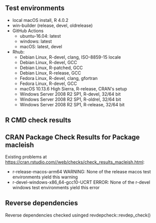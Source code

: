 ## Test environments

* local macOS install, R 4.0.2
* win-builder (release, devel, oldrelease)
* GitHub Actions
    + ubuntu-16.04: latest
    + windows: latest
    + macOS: latest, devel
* Rhub: 
    + Debian Linux, R-devel, clang, ISO-8859-15 locale
    + Debian Linux, R-devel, GCC
    + Debian Linux, R-patched, GCC
    + Debian Linux, R-release, GCC
    + Fedora Linux, R-devel, clang, gfortran
    + Fedora Linux, R-devel, GCC
    + macOS 10.13.6 High Sierra, R-release, CRAN's setup
    + Windows Server 2008 R2 SP1, R-devel, 32/64 bit
    + Windows Server 2008 R2 SP1, R-oldrel, 32/64 bit
    + Windows Server 2008 R2 SP1, R-release, 32/64 bit


## R CMD check results


## CRAN Package Check Results for Package macleish

Existing problems at https://cran.rstudio.com//web/checks/check_results_macleish.html:

* r-release-macos-arm64 WARNING: None of the release macos test environments yield this warning
* r-devel-windows-x86_64-gcc10-UCRT ERROR: None of the r-devel windows test environments yield this error


## Reverse dependencies

Reverse dependencies checked usinged revdepcheck::revdep_check()

